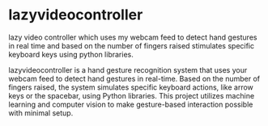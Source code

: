 # lazyvideocontroller
lazy video controller which uses my webcam feed to detect hand gestures in real time and based on the number of fingers raised stimulates specific keyboard keys using python libraries. 

lazyvideocontroller is a hand gesture recognition system that uses your webcam feed to detect hand gestures in real-time. Based on the number of fingers raised, the system simulates specific keyboard actions, like arrow keys or the spacebar, using Python libraries. This project utilizes machine learning and computer vision to make gesture-based interaction possible with minimal setup.
